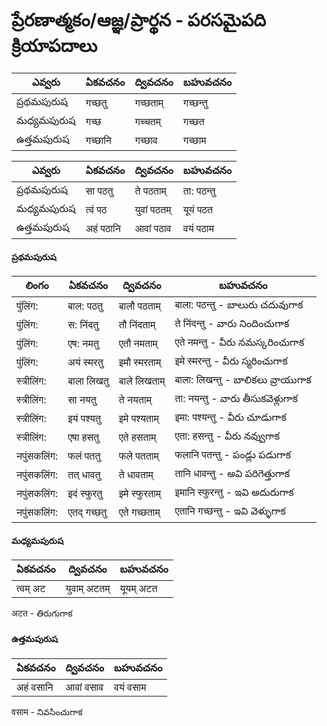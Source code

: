 # ప్రేరణాత్మకం/ఆజ్ఞ/ప్రార్థన - పరసమైపది క్రియాపదాలు 

ఎవ్వరు | ఏకవచనం     | ద్వివచనం     | బహువచనం 
-------------|---------------|---------------|-----------
ప్రథమపురుష | गच्छतु | गच्छताम् | गच्छन्तु  
మధ్యమపురుష | गच्छ | गच्चतम् | गच्छत 
ఉత్తమపురుష | गच्छानि | गच्छाव | गच्छाम

ఎవ్వరు | ఏకవచనం     | ద్వివచనం     | బహువచనం 
-------------|---------------|---------------|-----------
ప్రథమపురుష | सा पठतु | ते पठताम् | ता: पठन्तु 
మధ్యమపురుష | त्वं पठ | युवां पठतम् | यूयं पठत
ఉత్తమపురుష | अहं पठानि | आवां पठाव | वयं पठाम



#### ప్రథమపురుష
లింగం   | ఏకవచనం     | ద్వివచనం     | బహువచనం 
-------------|---------------|---------------|-----------
 पुंलिंग: | बाल: पठतु | बालौ पठताम् | बाला: पठन्तु - బాలురు చదువుగాక 
 पुंलिंग: | स: निंदतु | तौ निंदताम् | ते निंदन्तु - వారు  నిందించుగాక 
 पुंलिंग: | एष: नमतु | एतौ नमताम् | एते नमन्तु - వీరు నమస్కరించుగాక 
 पुंलिंग: | अयं स्मरतु | इमौ स्मरताम् | इमे स्मरन्तु - వీరు స్మరించుగాక 
 स्त्रीलिंग: | बाला लिखतु | बाले लिखताम् | बाला: लिखन्तु - బాలికలు వ్రాయుగాక 
 स्त्रीलिंग: | सा नयतु | ते नयताम् | ता: नयन्तु - వారు తీసుకవెళ్లుగాక 
 स्त्रीलिंग: | इयं पश्यतु | इमे पश्यताम् | इमा: पश्यन्तु - వీరు చూడుగాక 
 स्त्रीलिंग: | एषा हसतु | एते हसताम् | एता: हसन्तु - వీరు నవ్వుగాక 
 नपुंसकलिंग: | फलं पततु | फले पतताम् | फलानि पतन्तु - పండ్లు పడుగాక 
 नपुंसकलिंग: | तत् धावतु | ते धावताम् | तानि धावन्तु - అవి పరిగెత్తుగాక 
 नपुंसकलिंग: | इदं स्फुरतु | इमे स्फुरताम् | इमानि स्फुरन्तु - ఇవి అదురుగాక 
 नपुंसकलिंग: | एतद् गच्छतु | एते गच्छताम् | एतानि गच्छन्तु - ఇవి వెళ్ళుగాక

 #### మధ్యమపురుష
 ఏకవచనం     | ద్వివచనం     | బహువచనం 
 ---------------|---------------|-----------
त्वम् अट |  युवाम् अटतम् | यूयम् अटत

अटत - తిరుగుగాక
 
 #### ఉత్తమపురుష 
 ఏకవచనం     | ద్వివచనం     | బహువచనం 
 ---------------|---------------|-----------
अहं वसानि  | आवां वसाव  |  वयं वसाम

वसाम - నివసించుగాక 